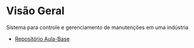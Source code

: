 # Visão Geral
Sistema para controle e gerenciamento de manutenções em uma indústria


- [Repositório Aula-Base](https://github.com/profAndreSouza/4web_maintenance)



